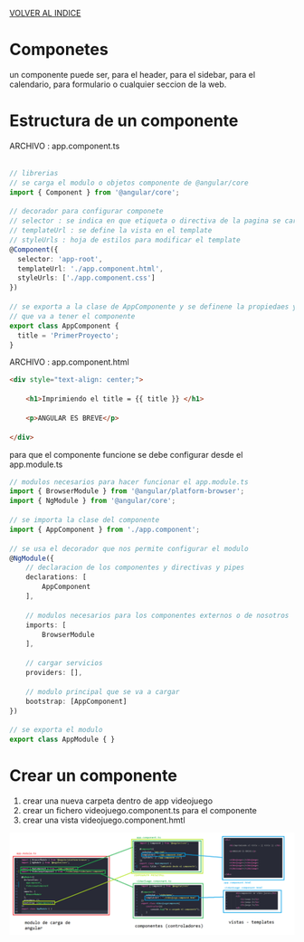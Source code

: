 [VOLVER AL INDICE](../../README.md)

# Componetes

un componente puede ser, para el header, para el sidebar, para el calendario, para formulario o cualquier seccion de la web.

# Estructura de un componente

ARCHIVO : app.component.ts
```typescript

// librerias
// se carga el modulo o objetos componente de @angular/core
import { Component } from '@angular/core';

// decorador para configurar componete
// selector : se indica en que etiqueta o directiva de la pagina se cargara ese componente
// templateUrl : se define la vista en el template
// styleUrls : hoja de estilos para modificar el template
@Component({
  selector: 'app-root',
  templateUrl: './app.component.html',
  styleUrls: ['./app.component.css']
})

// se exporta a la clase de AppComponente y se definene la propiedaes y las funcionabilidades
// que va a tener el componente
export class AppComponent {
  title = 'PrimerProyecto';
}
```

ARCHIVO : app.component.html

```html
<div style="text-align: center;">

    <h1>Imprimiendo el title = {{ title }} </h1>

    <p>ANGULAR ES BREVE</p>

</div>
```

para que el componente funcione se debe configurar desde el app.module.ts

```typescript
// modulos necesarios para hacer funcionar el app.module.ts
import { BrowserModule } from '@angular/platform-browser';
import { NgModule } from '@angular/core';

// se importa la clase del componente
import { AppComponent } from './app.component';

// se usa el decorador que nos permite configurar el modulo
@NgModule({
    // declaracion de los componentes y directivas y pipes
    declarations: [
        AppComponent
    ],

    // modulos necesarios para los componentes externos o de nosotros
    imports: [
        BrowserModule
    ],

    // cargar servicios
    providers: [],

    // modulo principal que se va a cargar
    bootstrap: [AppComponent]
})

// se exporta el modulo
export class AppModule { }
```

# Crear un componente

1. crear una nueva carpeta dentro de app videojuego
2. crear un fichero videojuego.component.ts para el componente
3. crear una vista videojuego.component.hmtl

![creacion](creacion.png)




